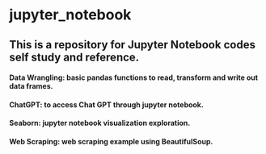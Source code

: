 # jupyter_notebook

## This is a repository for Jupyter Notebook codes self study and reference.
#### Data Wrangling: basic pandas functions to read, transform and write out data frames.
#### ChatGPT: to access Chat GPT through jupyter notebook.
#### Seaborn: jupyter notebook visualization exploration.
#### Web Scraping: web scraping example using BeautifulSoup.
